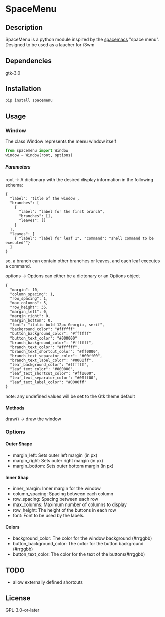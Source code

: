 # SpaceMenu

## Description
SpaceMenu is a python module inspired by the [spacemacs](http://spacemacs.org) "space menu". 
Designed to be used as a laucher for i3wm

## Dependencies
gtk-3.0

## Installation
```bash
pip install spacemenu
```

## Usage

### Window
The class Window represents the menu window itself

```python
from spacemenu import Window
window = Window(root, options)
```

##### Parameters
root -> A dictionary with the desired display information in the following schema:
```
{
  "label": 'title of the window',
  "branches": [
    {
      "label": "label for the first branch",
      "branches": [],
      "leaves": []
    }
  ],
  "leaves": [
    { "label": "label for leaf 1", "command": "shell command to be executed""}
  ]
}
```
so, a branch can contain other branches or leaves, and each leaf executes a command.


options -> Options can either be a dictonary or an Options object
```
{
  "margin": 10,
  "column_spacing": 1,
  "row_spacing": 1,
  "max_columns": 5,
  "row_height": 35,
  "margin_left": 0,
  "margin_right": 0,
  "margin_bottom": 0,
  "font": "italic bold 12px Georgia, serif",
  "background_color": "#ffffff"
  "button_background_color": "#ffffff"
  "button_text_color": "#000000"
  "branch_background_color": "#ffffff",
  "branch_text_color": "#ffffff",
  "branch_text_shortcut_color": "#ff0000",
  "branch_text_separator_color": "#00ff00",
  "branch_text_label_color": "#0000ff",
  "leaf_background_color": "#ffffff",
  "leaf_text_color": "#000000",
  "leaf_text_shortcut_color": "#ff0000",
  "leaf_text_separator_color': "#00ff00",
  "leaf_text_label_color": "#0000ff"
}
```
note: any undefined values will be set to the Gtk theme default

#### Methods
draw() -> draw the window

### Options
#### Outer Shape
  * margin_left: Sets outer left margin (in px)
  * margin_right: Sets outer right margin (in px)
  * margin_bottom: Sets outer bottom margin (in px)

#### Inner Shap
  * inner_margin: Inner margin for the window
  * column_spacing: Spacing between each column
  * row_spacing: Spacing between each row
  * max_columns: Maximum number of columns to display
  * row_height: The height of the buttons in each row
  * font: Font to be used by the labels
  
#### Colors
  * background_color: The color for the window background (#rrggbb)
  * button_background_color: The color for the button background (#rrggbb)
  * button_text_color: The color for the text of the buttons(#rrggbb)

## TODO
  * allow externally defined shortcuts

## License
GPL-3.0-or-later 
